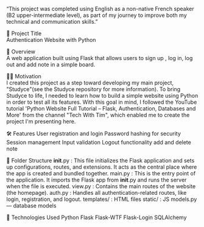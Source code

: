“This project was completed using English as a non-native French speaker (B2 upper-intermediate level), as part of my journey to improve both my technical and communication skills.”


📘 Project Title  
Authentication Website with Python

🚀 Overview  
A web application built using Flask that allows users to sign up , log in, log out and add note in a simple board.


🙋‍♀️ Motivation  
I created this project as a step toward developing my main project, "Studyce"(see the Studyce repository for more information). 
To bring Studyce to life, I needed to learn how to build a simple website using Python in order to test all its features. 
With this goal in mind, I followed the YouTube tutorial 'Python Website Full Tutorial – Flask, Authentication, Databases and More' 
from the channel "Tech With Tim", which enabled me to create the project I'm presenting here.


🛠️ Features
User registration and login
Password hashing for security
Session management
Input validation
Logout functionality
add and delete note 


📌 Folder Structure
__init__.py : This file initializes the Flask application and sets up configurations,
              routes, and extensions. It acts as the central place where the app is created and bundled together.
main.py : This is the entry point of the application. It imports the Flask app from __init__.py and runs the server when the file is executed.
view.py : Contains the main routes of the website (the homepage).
auth.py : Handles all authentication-related routes, like login, registration, and logout.
templates/ : HTML files
static/ : JS
models.py — database models


🧰 Technologies Used
Python
Flask
Flask-WTF
Flask-Login
SQLAlchemy



